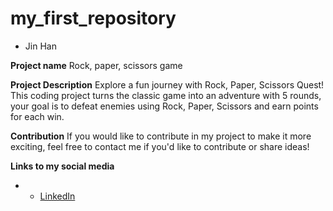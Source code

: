 # my_first_repository

- Jin Han

**Project name**
  Rock, paper, scissors game

**Project Description**
Explore a fun journey with Rock, Paper, Scissors Quest! This coding project turns the classic game into an adventure with 5 rounds, your goal is to defeat enemies using Rock, Paper, Scissors and earn points for each win.

**Contribution**
If you would like to contribute in my project to make it more exciting, feel free to contact me if you'd like to contribute or share ideas!

**Links to my social media**
- - [LinkedIn](www.linkedin.com/in/koh-jin-han-931590261)



